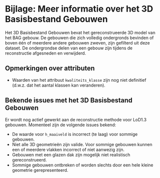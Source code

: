 # Bijlage: Meer informatie over het 3D Basisbestand Gebouwen  
Het 3D Basisbestand Gebouwen bevat het gereconstrueerde 3D model van het BAG gebouw. De gebouwen die zich volledig ondergronds bevinden of boven één of meerdere andere gebouwen zweven, zijn gefilterd uit deze dataset. De ondergrondse delen van een gebouw zijn tijdens de reconstructie afgesneden en verwijderd.

## Opmerkingen over attributen
- Waarden van het attribuut `kwaliteits_klasse` zijn nog niet definitief (d.w.z. dat het aantal klassen kan veranderen).

## Bekende issues met het 3D Basisbestand Gebouwen 
Er wordt nog actief gewerkt aan de reconstructie methode voor LoD1.3 gebouwen. Momenteel zijn de volgende issues bekend:
- De waarde voor `h_maaiveld` is incorrect (te laag) voor sommige gebouwen.
- Niet alle 3D geometrieën zijn valide. Voor sommige gebouwen kunnen een of meerdere vlakken incorrect of niet aanwezig zijn. 
- Gebouwen met een glazen dak zijn mogelijk niet realistisch gereconstrueerd.
- Sommige gebouwen ontbreken of worden slechts door een hele kleine geometrie gerepresenteerd.
